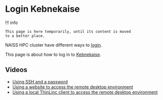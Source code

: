 # Login Kebnekaise

!!! info

    This page is here temporarily, until its content is moved
    to a better place.

NAISS HPC cluster have different ways to [login](login.md).

This page is about how to log in to [Kebnekaise](kebnekaise.md).

## Videos

- [Using SSH and a password](https://youtu.be/pIiKOKBHIeY)
- [Using a website to access the remote desktop environment](https://youtu.be/_O4dQn8zPaw)
- [Using a local ThinLinc client to access the remote desktop environment](https://youtu.be/_jpj0GW9ASc)
